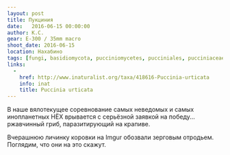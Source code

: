 ```yaml
---
layout: post
title: Пукциния
date:   2016-06-15 00:00:00
author: К.С.
gear: E-300 / 35mm macro
shoot_date: 2016-06-15
location: Нахабино
tags: [fungi, basidiomycota, pucciniomycetes, pucciniales, pucciniaceae, puccinia, puccinia urticata]
links:
  -
    href: http://www.inaturalist.org/taxa/418616-Puccinia-urticata
    info: inat
    title: Puccinia urticata
---
```


В наше вялотекущее соревнование самых неведомых и самых инопланетных НЁХ врывается с серьёзной заявкой на победу... ржавчинный гриб, паразитирующий на крапиве.

Вчерашнюю личинку коровки на Imgur обозвали зерговым отродьем. Поглядим, что они на это скажут.
